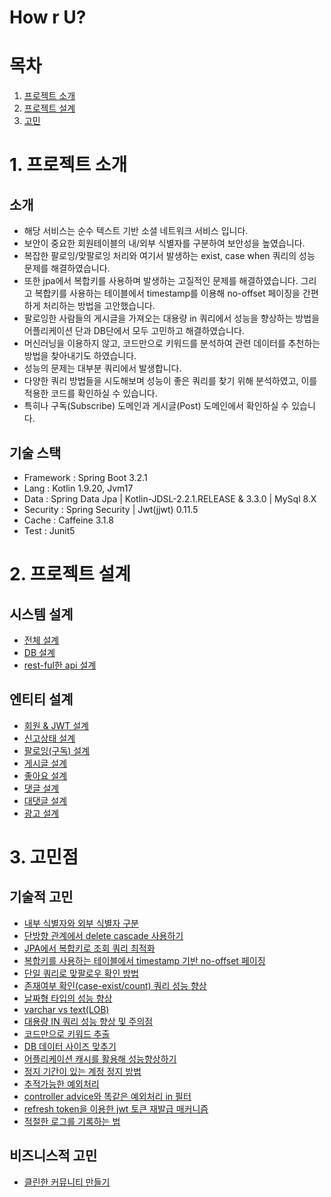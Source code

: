 # How r U?

# 목차
1. [프로젝트 소개](#1-프로젝트-소개)
2. [프로젝트 설계](#2-프로젝트-설계)
3. [고민](#3-고민점)

# 1. 프로젝트 소개
## 소개
* 해당 서비스는 순수 텍스트 기반 소셜 네트워크 서비스 입니다.
* 보안이 중요한 회원테이블의 내/외부 식별자를 구분하여 보안성을 높였습니다.
* 복잡한 팔로잉/맞팔로잉 처리와 여기서 발생하는 exist, case when 쿼리의 성능 문제를 해결하였습니다.
* 또한 jpa에서 복합키를 사용하며 발생하는 고질적인 문제를 해결하였습니다. 그리고 복합키를 사용하는 테이블에서 timestamp를 이용해 no-offset 페이징을 간편하게 처리하는 방법을 고안했습니다.
* 팔로잉한 사람들의 게시글을 가져오는 대용량 in 쿼리에서 성능을 향상하는 방법을 어플리케이션 단과 DB단에서 모두 고민하고 해결하였습니다.
* 머신러닝을 이용하지 않고, 코드만으로 키워드를 분석하여 관련 데이터를 추천하는 방법을 찾아내기도 하였습니다.
* 성능의 문제는 대부분 쿼리에서 발생합니다.
* 다양한 쿼리 방법들을 시도해보며 성능이 좋은 쿼리를 찾기 위해 분석하였고, 이를 적용한 코드를 확인하실 수 있습니다.
* 특히나 구독(Subscribe) 도메인과 게시글(Post) 도메인에서 확인하실 수 있습니다.
## 기술 스택
* Framework : Spring Boot 3.2.1
* Lang : Kotlin 1.9.20, Jvm17 
* Data : Spring Data Jpa | Kotlin-JDSL-2.2.1.RELEASE & 3.3.0 | MySql 8.X 
* Security : Spring Security | Jwt(jjwt) 0.11.5 
* Cache : Caffeine 3.1.8
* Test : Junit5

# 2. 프로젝트 설계
## 시스템 설계
* [전체 설계](https://github.com/liveforone/howru/blob/master/Documents/DESIGN.md)
* [DB 설계](https://github.com/liveforone/howru/blob/master/Documents/DB_DESIGN.md)
* [rest-ful한 api 설계](https://github.com/liveforone/howru/blob/master/Documents/REST_FUL_API_DESIGN.md)
## 엔티티 설계
* [회원 & JWT 설계](https://github.com/liveforone/howru/blob/master/Documents/MEMBER_DESIGN.md)
* [신고상태 설계](https://github.com/liveforone/howru/blob/master/Documents/REPORT_STATE_DESIGN.md)
* [팔로잉(구독) 설계](https://github.com/liveforone/howru/blob/master/Documents/SUBSCRIBE_DESIGN.md)
* [게시글 설계](https://github.com/liveforone/howru/blob/master/Documents/POST_DESIGN.md)
* [좋아요 설계](https://github.com/liveforone/howru/blob/master/Documents/LIKES_DESIGN.md)
* [댓글 설계](https://github.com/liveforone/howru/blob/master/Documents/COMMENTS_DESIGN.md)
* [대댓글 설계](https://github.com/liveforone/howru/blob/master/Documents/REPLY_DESIGN.md)
* [광고 설계](https://github.com/liveforone/howru/blob/master/Documents/AD_DESIGN.md)

# 3. 고민점
## 기술적 고민
* [내부 식별자와 외부 식별자 구분](https://github.com/liveforone/howru/blob/master/Documents/INTERNAL_EXTERNAL_PK.md)
* [단방향 관계에서 delete cascade 사용하기](https://github.com/liveforone/howru/blob/master/Documents/ONE_WAY_CASCADE.md)
* [JPA에서 복합키로 조회 쿼리 최적화](https://github.com/liveforone/howru/blob/master/Documents/COMPOSITE_KEY_IN_JPA.md)
* [복합키를 사용하는 테이블에서 timestamp 기반 no-offset 페이징](https://github.com/liveforone/howru/blob/master/Documents/NO_OFFSET_IN_COMPOSITE_KEY_TABLE.md)
* [단일 쿼리로 맞팔로우 확인 방법](https://github.com/liveforone/howru/blob/master/Documents/FOLLOW_EACH_CHECK_BY_QUERY.md)
* [존재여부 확인(case-exist/count) 쿼리 성능 향상](https://github.com/liveforone/howru/blob/master/Documents/EXIST_VS_COUNT_QUERY.md)
* [날짜형 타입의 성능 향상](https://github.com/liveforone/howru/blob/master/Documents/DATETIME_PERFORMANCE.md)
* [varchar vs text(LOB)](https://github.com/liveforone/howru/blob/master/Documents/VARCHAR_VS_TEXT.md)
* [대용량 IN 쿼리 성능 향상 및 주의점](https://github.com/liveforone/howru/blob/master/Documents/BULK_IN_QUERY_PERFORMANCE.md)
* [코드만으로 키워드 추출](https://github.com/liveforone/howru/blob/master/Documents/KEYWORD_EXTRACT_RECOMMEND.md)
* [DB 데이터 사이즈 맞추기](https://github.com/liveforone/howru/blob/master/Documents/DB_DATA_STURCTURE_SIZE.md)
* [어플리케이션 캐시를 활용해 성능향상하기](https://github.com/liveforone/howru/blob/master/Documents/CACHE_FOR_PERFORMANCE.md)
* [정지 기간이 있는 계정 정지 방법](https://github.com/liveforone/howru/blob/master/Documents/HOW_TO_SUSPEND_USER.md)
* [추적가능한 예외처리](https://github.com/liveforone/howru/blob/master/Documents/TRACEABLE_EXCEPTION.md)
* [controller advice와 똑같은 예외처리 in 필터](https://github.com/liveforone/howru/blob/master/Documents/FILTER_ERR_HANDLING.md)
* [refresh token을 이용한 jwt 토큰 재발급 매커니즘](https://github.com/liveforone/howru/blob/master/Documents/JWT_TOKEN_REISSUE.md)
* [적절한 로그를 기록하는 법](https://github.com/liveforone/howru/blob/master/Documents/HOW_TO_RECORD_PROPER_LOG.md)
## 비즈니스적 고민
* [클린한 커뮤니티 만들기](https://github.com/liveforone/howru/blob/master/Documents/CLEAN_COMMUNITY.md)
